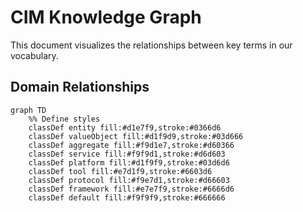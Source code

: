 # CIM Knowledge Graph

This document visualizes the relationships between key terms in our vocabulary.

## Domain Relationships

```mermaid
graph TD
    %% Define styles
    classDef entity fill:#d1e7f9,stroke:#0366d6
    classDef valueObject fill:#d1f9d9,stroke:#03d666
    classDef aggregate fill:#f9d1e7,stroke:#d60366
    classDef service fill:#f9f9d1,stroke:#d6d603
    classDef platform fill:#d1f9f9,stroke:#03d6d6
    classDef tool fill:#e7d1f9,stroke:#6603d6
    classDef protocol fill:#f9e7d1,stroke:#d66603
    classDef framework fill:#e7e7f9,stroke:#6666d6
    classDef default fill:#f9f9f9,stroke:#666666

